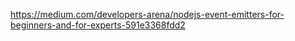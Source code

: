 https://medium.com/developers-arena/nodejs-event-emitters-for-beginners-and-for-experts-591e3368fdd2
